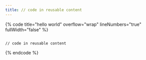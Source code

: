 ```yaml
---
title: // code in reusable content
---
```


{% code title="hello world" overflow="wrap" lineNumbers="true" fullWidth="false" %}
```

// code in reusable content        
```
{% endcode %}
